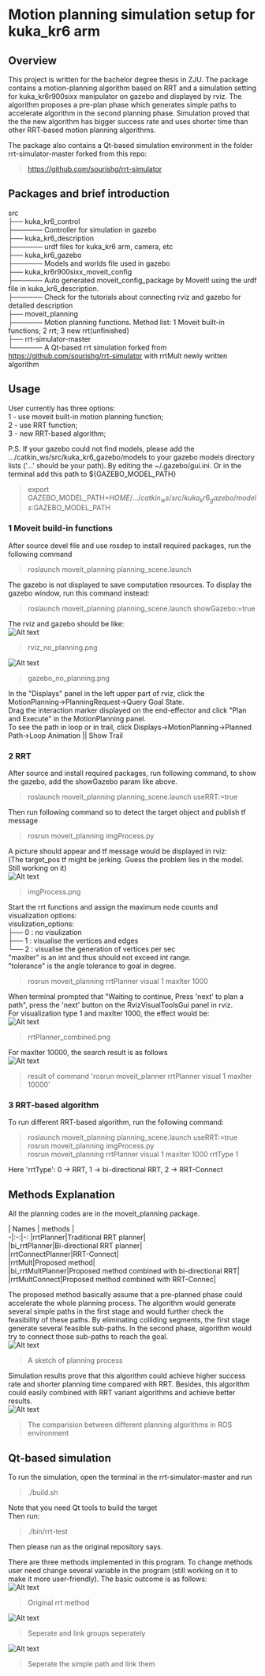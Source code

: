 # Motion planning simulation setup for kuka_kr6 arm
## Overview
This project is written for the bachelor degree thesis in ZJU. The package contains a motion-planning algorithm based on RRT and a simulation setting for kuka_kr6r900sixx manipulator on gazebo and displayed by rviz. The algorithm proposes a pre-plan phase which generates simple paths to accelerate algorithm in the second planning phase. Simulation proved that the the new algorithm has bigger success rate and uses shorter time than other RRT-based motion planning algorithms.  

The package also contains a Qt-based simulation environment in the folder rrt-simulator-master forked from this repo:  
> https://github.com/sourishg/rrt-simulator  

## Packages and brief introduction
src  
├── kuka_kr6_control  
├────── Controller for simulation in gazebo  
├── kuka_kr6_description  
├────── urdf files for kuka_kr6 arm, camera, etc  
├── kuka_kr6_gazebo  
├────── Models and worlds file used in gazebo  
├── kuka_kr6r900sixx_moveit_config  
├────── Auto generated moveit_config_package by Moveit! using the urdf file in kuka_kr6_description.  
├────── Check for the tutorials about connecting rviz and gazebo for detailed description  
├── moveit_planning  
├────── Motion planning functions. Method list: 1 Moveit built-in functions; 2 rrt; 3 new rrt(unfinished)  
├── rrt-simulator-master  
└────── A Qt-based rrt simulation forked from https://github.com/sourishg/rrt-simulator with rrtMult newly written algorithm  

## Usage
User currently has three options:  
1 - use moveit built-in motion planning function;  
2 - use RRT function;  
3 - new RRT-based algorithm;

P.S. If your gazebo could not find models, please add the .../catkin_ws/src/kuka_kr6_gazebo/models to your gazebo models directory lists ('...' should be your path). By editing the ~/.gazebo/gui.ini. Or in the terminal add this path to ${GAZEBO_MODEL_PATH}
> export GAZEBO_MODEL_PATH=$HOME/.../catkin_ws/src/kuka_kr6_gazebo/models:$GAZEBO_MODEL_PATH  

### 1 Moveit build-in functions
After source devel file and use rosdep to install required packages, run the following command  
> roslaunch moveit_planning planning_scene.launch  

The gazebo is not displayed to save computation resources. To display the gazebo window, run this command instead:  
> roslaunch moveit_planning planning_scene.launch showGazebo:=true  
  

The rviz and gazebo should be like:  
![Alt text](https://github.com/ChenqiuXD/kuka_arm/blob/master/images/rviz_no_planning.png)  
> rviz_no_planning.png  

![Alt text](https://github.com/ChenqiuXD/kuka_arm/blob/master/images/gazebo_no_plann.png)  
> gazebo_no_planning.png  


In the "Displays" panel in the left upper part of rviz, click the MotionPlanning->PlanningRequest->Query Goal State.  
Drag the interaction marker displayed on the end-effector and click "Plan and Execute" in the MotionPlanning panel.  
To see the path in loop or in trail, click Displays->MotionPlanning->Planned Path->Loop Animation || Show Trail  

### 2 RRT
After source and install required packages, run following command, to show the gazebo, add the showGazebo param like above.  
> roslaunch moveit_planning planning_scene.launch useRRT:=true  

Then run following command so to detect the target object and publish tf message   
> rosrun moveit_planning imgProcess.py 
    
A picture should appear and tf message would be displayed in rviz:   
(The target_pos tf might be jerking. Guess the problem lies in the model. Still working on it)  
![Alt text](https://github.com/ChenqiuXD/kuka_arm/blob/master/images/imgProcess.png)  
> imgProcess.png  


Start the rrt functions and assign the maximum node counts and visualization options:  
visulization_options:  
├── 0 : no visulization  
├── 1 : visualise the vertices and edges  
└── 2 : visualise the generation of vertices per sec  
"maxIter" is an int and thus should not exceed int range.  
"tolerance" is the angle tolerance to goal in degree.   
> rosrun moveit_planning rrtPlanner visual 1 maxIter 1000  

When terminal prompted that "Waiting to continue, Press 'next' to plan a path", press the 'next' button on the RvizVisualToolsGui panel in rviz.  
For visualization type 1 and maxIter 1000, the effect would be:  
![Alt text](https://github.com/ChenqiuXD/kuka_arm/blob/master/images/rrtPlanner_before_next.png)  
> rrtPlanner_combined.png  

For maxIter 10000, the search result is as follows  
![Alt text](https://github.com/ChenqiuXD/kuka_arm/blob/master/images/maxIter10000.png)  
> result of command 'rosrun moveit_planner rrtPlanner visual 1 maxIter 10000'  

### 3 RRT-based algorithm  
To run different RRT-based algorithm, run the following command:  
> roslaunch moveit_planning planning_scene.launch useRRT:=true  
> rosrun moveit_planning imgProcess.py  
> rosrun moveit_planning rrtPlanner visual 1 maxIter 1000  rrtType 1  

Here 'rrtType': 0 -> RRT, 1 -> bi-directional RRT, 2 -> RRT-Connect


## Methods Explanation
All the planning codes are in the moveit_planning package.  

| Names | methods |  
-|:-:|-:
|rrtPlanner|Traditional RRT planner|  
|bi_rrtPlanner|Bi-directional RRT planner|   
|rrtConnectPlanner|RRT-Connect|  
|rrtMult|Proposed method|  
|bi_rrtMultPlanner|Proposed method combined with bi-directional RRT|  
|rrtMultConnect|Proposed method combined with RRT-Connec|  

The proposed method basically assume that a pre-planned phase could accelerate the whole planning process. The algorithm would generate several simple paths in the first stage and would further check the feasibility of these paths. By eliminating colliding segments, the first stage generate several feasible sub-paths. In the second phase, algorithm would try to connect those sub-paths to reach the goal.  
![Alt text](https://github.com/ChenqiuXD/kuka_arm/blob/master/images/***.png)  
> A sketch of planning process

Simulation results prove that this algorithm could achieve higher success rate and shorter planning time compared with RRT. Besides, this algorithm could easily combined with RRT variant algorithms and achieve better results.  
![Alt text](https://github.com/ChenqiuXD/kuka_arm/blob/master/images/***.png)  
> The comparision between different planning algorithms in ROS environment  

## Qt-based simulation
To run the simulation, open the terminal in the rrt-simulator-master and run  
> ./build.sh  

Note that you need Qt tools to build the target  
Then run:  
> ./bin/rrt-test  

Then please run as the original repository says.

There are three methods implemented in this program. To change methods user need change several variable in the program (still working on it to make it more user-friendly). The basic outcome is as follows:  
![Alt text](https://github.com/ChenqiuXD/kuka_arm/blob/master/images/RRT_original.png)  
> Original rrt method  
  
![Alt text](https://github.com/ChenqiuXD/kuka_arm/blob/master/images/RRT_sep.png)  
> Seperate and link groups seperately  
  
![Alt text](https://github.com/ChenqiuXD/kuka_arm/blob/master/images/RRTMult.png)  
> Seperate the simple path and link them 

